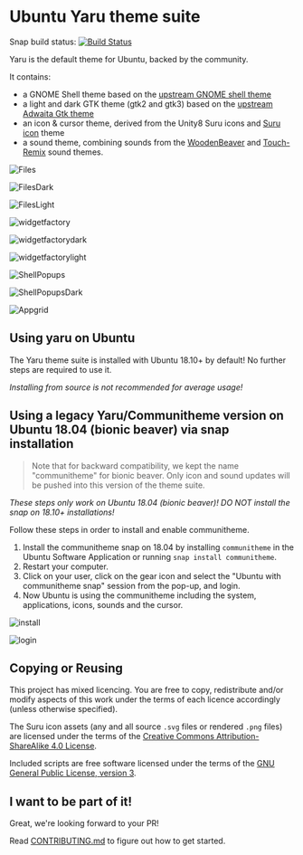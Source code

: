 # Ubuntu Yaru theme suite

Snap build status: [![Build Status](https://travis-ci.org/ubuntu/yaru.svg?branch=master)](https://travis-ci.org/ubuntu/yaru)

Yaru is the default theme for Ubuntu, backed by the community.

It contains:
 * a GNOME Shell theme based on the [upstream GNOME shell theme](https://github.com/GNOME/gnome-shell/tree/master/data/theme)
 * a light and dark GTK theme (gtk2 and gtk3) based on the [upstream Adwaita Gtk theme](https://github.com/GNOME/gtk/tree/gtk-3-24/gtk/theme/Adwaita)
 * an icon & cursor theme, derived from the Unity8 Suru icons and [Suru icon](https://snwh.org/suru) theme
 * a sound theme, combining sounds from the [WoodenBeaver](https://github.com/madsrh/WoodenBeaver) and [Touch-Remix](https://github.com/madsrh/TouchRemix) sound themes.
 
![Files](.github/readme_pics/nautilus-def.png)

![FilesDark](.github/readme_pics/nautilus-dark.png)

![FilesLight](.github/readme_pics/nautilus-light.png)

![widgetfactory](.github/readme_pics/factory-def.png)

![widgetfactorydark](.github/readme_pics/factory-dark.png)

![widgetfactorylight](.github/readme_pics/factory-light.png)

![ShellPopups](.github/readme_pics/shell-light.png)

![ShellPopupsDark](.github/readme_pics/shell-dark.png)

![Appgrid](.github/readme_pics/appgrid.png)



## Using yaru on Ubuntu

The Yaru theme suite is installed with Ubuntu 18.10+ by default! No further steps are required to use it.

_Installing from source is not recommended for average usage!_


## Using a legacy Yaru/Communitheme version on Ubuntu 18.04 (bionic beaver) via snap installation

> Note that for backward compatibility, we kept the name "communitheme" for bionic beaver. Only icon and sound updates will be pushed into this version of the theme suite.

_These steps only work on Ubuntu 18.04 (bionic beaver)! DO NOT install the snap on 18.10+ installations!_

Follow these steps in order to install and enable communitheme.

1. Install the communitheme snap on 18.04 by installing `communitheme` in the Ubuntu Software Application or running `snap install communitheme`.
2. Restart your computer.
4. Click on your user, click on the gear icon and select the "Ubuntu with communitheme snap" session from the pop-up, and login.
3. Now Ubuntu is using the communitheme including the system, applications, icons, sounds and the cursor.

![install](https://i.imgur.com/Vykmt6N.gif)

![login](https://i.imgur.com/1boZU4F.gif)

## Copying or Reusing

This project has mixed licencing. You are free to copy, redistribute and/or modify aspects of this work under the terms of each licence accordingly (unless otherwise specified).

The Suru icon assets (any and all source `.svg` files or rendered `.png` files) are licensed under the terms of the [Creative Commons Attribution-ShareAlike 4.0 License](https://creativecommons.org/licenses/by-sa/4.0/).

Included scripts are free software licensed under the terms of the [GNU General Public License, version 3](https://www.gnu.org/licenses/gpl-3.0.txt).

## I want to be part of it!

Great, we're looking forward to your PR!

Read [CONTRIBUTING.md](./CONTRIBUTING.md) to figure out how to get started.

